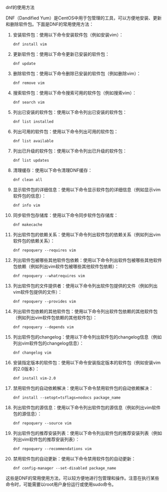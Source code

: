 dnf的使用方法
DNF（Dandified Yum）是CentOS中用于包管理的工具，可以方便地安装、更新和删除软件包。下面是DNF的常用使用方法：

1. 安装软件包：使用以下命令安装软件包（例如安装vim）：
   ```
   dnf install vim
   ```

2. 更新软件包：使用以下命令更新已安装的软件包：
   ```
   dnf update
   ```

3. 删除软件包：使用以下命令删除已安装的软件包（例如删除vim）：
   ```
   dnf remove vim
   ```

4. 搜索软件包：使用以下命令搜索可用的软件包（例如搜索vim）：
   ```
   dnf search vim
   ```

5. 列出已安装的软件包：使用以下命令列出已安装的软件包：
   ```
   dnf list installed
   ```

6. 列出可用的软件包：使用以下命令列出可用的软件包：
   ```
   dnf list available
   ```

7. 列出已升级的软件包：使用以下命令列出已升级的软件包：
   ```
   dnf list updates
   ```

8. 清理缓存：使用以下命令清理DNF缓存：
   ```
   dnf clean all
   ```

9. 显示软件包的详细信息：使用以下命令显示软件包的详细信息（例如显示vim软件包的信息）：
   ```
   dnf info vim
   ```

10. 同步软件包存储库：使用以下命令同步软件包存储库：
    ```
    dnf makecache
    ```

11. 列出软件包的依赖关系：使用以下命令列出软件包的依赖关系（例如列出vim软件包的依赖关系）：
    ```
    dnf repoquery --requires vim
    ```

12. 列出软件包被哪些其他软件包依赖：使用以下命令列出软件包被哪些其他软件包依赖（例如列出vim软件包被哪些其他软件包依赖）：
    ```
    dnf repoquery --whatrequires vim
    ```

13. 列出软件包的文件提供者：使用以下命令列出软件包提供的文件（例如列出vim软件包提供的文件）：
    ```
    dnf repoquery --provides vim
    ```

14. 列出软件包依赖的其他软件包：使用以下命令列出软件包依赖的其他软件包（例如列出vim软件包依赖的其他软件包）：
    ```
    dnf repoquery --depends vim
    ```

15. 列出软件包的changelog：使用以下命令列出软件包的changelog信息（例如列出vim软件包的changelog信息）：
    ```
    dnf changelog vim
    ```

16. 安装指定版本的软件包：使用以下命令安装指定版本的软件包（例如安装vim的2.0版本）：
    ```
    dnf install vim-2.0
    ```

17. 禁用软件包的自动依赖解决：使用以下命令禁用软件包的自动依赖解决：
    ```
    dnf install --setopt=tsflags=nodocs package_name
    ```

18. 列出软件包的源信息：使用以下命令列出软件包的源信息（例如列出vim软件包的源信息）：
    ```
    dnf repoquery --source vim
    ```

19. 列出软件包的推荐安装列表：使用以下命令列出软件包的推荐安装列表（例如列出vim软件包的推荐安装列表）：
    ```
    dnf repoquery --recommendations vim
    ```

20. 禁用软件包的自动更新：使用以下命令禁用软件包的自动更新：
    ```
    dnf config-manager --set-disabled package_name
    ```

这些是DNF的常用使用方法，可以较方便地进行包管理和操作。注意在执行某些命令时，可能需要以root用户身份运行或使用sudo命令。